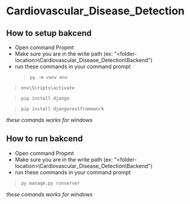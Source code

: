 # Cardiovascular_Disease_Detection

## How to setup bakcend

- Open command Propmt
- Make sure you are in the write path
  (ex: "\<folder-location>\Cardiovascular_Disease_Detection\Backend")
- run these commands in your command prompt
  > `py -m venv env`
  > <br>

> `env\Scripts\activate`
> <br>

> `pip install django`
> <br>

> `pip install djangorestframework`

_these comands works for windows_

## How to run bakcend

- Open command Propmt
- Make sure you are in the write path
  (ex: "\<folder-location>\Cardiovascular_Disease_Detection\Backend")
- run these commands in your command prompt

> `py manage.py runserver`

_these comands works for windows_
